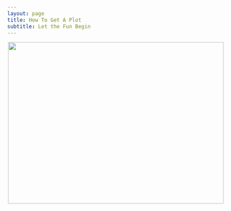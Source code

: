 ```yaml
---
layout: page
title: How To Get A Plot
subtitle: Let the Fun Begin
---
```

<p align="center">
  <img width="500" height="375" src="https://dscroft.github.io/seaford_allotments.github.io/assets/img/jorg-hofmeier-wfqsRJZjXP0-unsplash.jpg">
</p>
